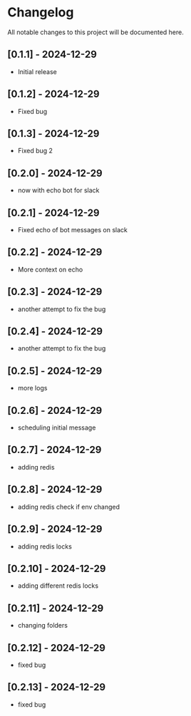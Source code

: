# Changelog

All notable changes to this project will be documented here.

## [0.1.1] - 2024-12-29
- Initial release

## [0.1.2] - 2024-12-29
- Fixed bug

## [0.1.3] - 2024-12-29
- Fixed bug 2

## [0.2.0] - 2024-12-29
- now with echo bot for slack

## [0.2.1] - 2024-12-29
- Fixed echo of bot messages on slack

## [0.2.2] - 2024-12-29
- More context on echo

## [0.2.3] - 2024-12-29
- another attempt to fix the bug

## [0.2.4] - 2024-12-29
- another attempt to fix the bug

## [0.2.5] - 2024-12-29
- more logs

## [0.2.6] - 2024-12-29
- scheduling initial message

## [0.2.7] - 2024-12-29
- adding redis

## [0.2.8] - 2024-12-29
- adding redis check if env changed

## [0.2.9] - 2024-12-29
- adding redis locks

## [0.2.10] - 2024-12-29
- adding different redis locks

## [0.2.11] - 2024-12-29
- changing folders

## [0.2.12] - 2024-12-29
- fixed bug

## [0.2.13] - 2024-12-29
- fixed bug
